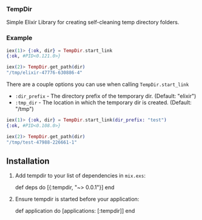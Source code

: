 ### TempDir

Simple Elixir Library for creating self-cleaning temp directory folders.

### Example

```elixir
iex(1)> {:ok, dir} = TempDir.start_link
{:ok, #PID<0.121.0>}

iex(2)> TempDir.get_path(dir)
"/tmp/elixir-47776-630886-4"
```

There are a couple options you can use when calling `TempDir.start_link`

- `:dir_prefix` - The directory prefix of the temporary dir. (Default: "elixir")
- `:tmp_dir` - The location in which the temporary dir is created. (Default: "/tmp")

```elixir
iex(1)> {:ok, dir} = TempDir.start_link(dir_prefix: "test")
{:ok, #PID<0.108.0>}

iex(2)> TempDir.get_path(dir)
"/tmp/test-47988-226661-1"
```

## Installation

  1. Add tempdir to your list of dependencies in `mix.exs`:

        def deps do
          [{:tempdir, "~> 0.0.1"}]
        end

  2. Ensure tempdir is started before your application:

        def application do
          [applications: [:tempdir]]
        end

